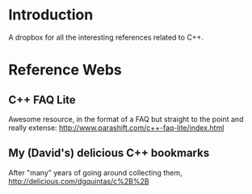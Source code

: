 # Introduction #

A dropbox for all the interesting references related to C++.

# Reference Webs #
## C++ FAQ Lite ##
Awesome resource, in the format of a FAQ but straight to the point and really extense:
http://www.parashift.com/c++-faq-lite/index.html

## My (David's) delicious C++ bookmarks ##
After "many" years of going around collecting them, http://delicious.com/dgquintas/c%2B%2B